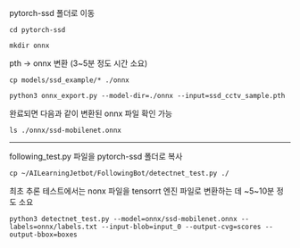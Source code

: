 pytorch-ssd 폴더로 이동
```
cd pytorch-ssd
```
```
mkdir onnx
```

pth -> onnx 변환 (3~5분 정도 시간 소요)
```
cp models/ssd_example/* ./onnx
```
```
python3 onnx_export.py --model-dir=./onnx --input=ssd_cctv_sample.pth
```

완료되면 다음과 같이 변환된 onnx 파일 확인 가능
```
ls ./onnx/ssd-mobilenet.onnx
```
------------------------------------------------

following_test.py 파일을 pytorch-ssd 폴더로 복사
```
cp ~/AILearningJetbot/FollowingBot/detectnet_test.py ./
```

최초 추론 테스트에서는 nonx 파일을 tensorrt 엔진 파일로 변환하는 데 ~5~10분 정도 소요

```
python3 detectnet_test.py --model=onnx/ssd-mobilenet.onnx --labels=onnx/labels.txt --input-blob=input_0 --output-cvg=scores --output-bbox=boxes
```
